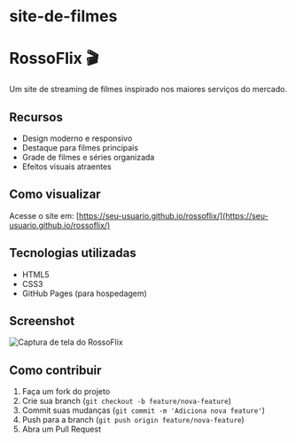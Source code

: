 # site-de-filmes

# RossoFlix 🎬

Um site de streaming de filmes inspirado nos maiores serviços do mercado.

## Recursos

- Design moderno e responsivo
- Destaque para filmes principais
- Grade de filmes e séries organizada
- Efeitos visuais atraentes

## Como visualizar

Acesse o site em: [https://seu-usuario.github.io/rossoflix/](https://seu-usuario.github.io/rossoflix/)

## Tecnologias utilizadas

- HTML5
- CSS3
- GitHub Pages (para hospedagem)

## Screenshot

![Captura de tela do RossoFlix](screenshot.png)

## Como contribuir

1. Faça um fork do projeto
2. Crie sua branch (`git checkout -b feature/nova-feature`)
3. Commit suas mudanças (`git commit -m 'Adiciona nova feature'`)
4. Push para a branch (`git push origin feature/nova-feature`)
5. Abra um Pull Request
